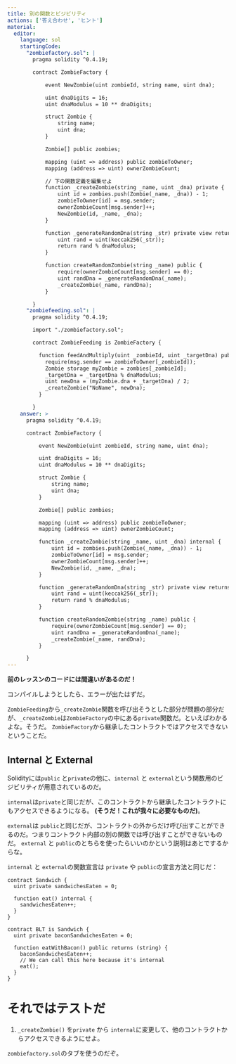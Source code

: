 ```yaml
---
title: 別の関数とビジビリティ
actions: ['答え合わせ', 'ヒント']
material:
  editor:
    language: sol
    startingCode:
      "zombiefactory.sol": |
        pragma solidity ^0.4.19;

        contract ZombieFactory {

            event NewZombie(uint zombieId, string name, uint dna);

            uint dnaDigits = 16;
            uint dnaModulus = 10 ** dnaDigits;

            struct Zombie {
                string name;
                uint dna;
            }

            Zombie[] public zombies;

            mapping (uint => address) public zombieToOwner;
            mapping (address => uint) ownerZombieCount;

            // 下の関数定義を編集せよ
            function _createZombie(string _name, uint _dna) private {
                uint id = zombies.push(Zombie(_name, _dna)) - 1;
                zombieToOwner[id] = msg.sender;
                ownerZombieCount[msg.sender]++;
                NewZombie(id, _name, _dna);
            }

            function _generateRandomDna(string _str) private view returns (uint) {
                uint rand = uint(keccak256(_str));
                return rand % dnaModulus;
            }

            function createRandomZombie(string _name) public {
                require(ownerZombieCount[msg.sender] == 0);
                uint randDna = _generateRandomDna(_name);
                _createZombie(_name, randDna);
            }

        }
      "zombiefeeding.sol": |
        pragma solidity ^0.4.19;

        import "./zombiefactory.sol";

        contract ZombieFeeding is ZombieFactory {

          function feedAndMultiply(uint _zombieId, uint _targetDna) public {
            require(msg.sender == zombieToOwner[_zombieId]);
            Zombie storage myZombie = zombies[_zombieId];
            _targetDna = _targetDna % dnaModulus;
            uint newDna = (myZombie.dna + _targetDna) / 2;
            _createZombie("NoName", newDna);
          }

        }
    answer: >
      pragma solidity ^0.4.19;

      contract ZombieFactory {

          event NewZombie(uint zombieId, string name, uint dna);

          uint dnaDigits = 16;
          uint dnaModulus = 10 ** dnaDigits;

          struct Zombie {
              string name;
              uint dna;
          }

          Zombie[] public zombies;

          mapping (uint => address) public zombieToOwner;
          mapping (address => uint) ownerZombieCount;

          function _createZombie(string _name, uint _dna) internal {
              uint id = zombies.push(Zombie(_name, _dna)) - 1;
              zombieToOwner[id] = msg.sender;
              ownerZombieCount[msg.sender]++;
              NewZombie(id, _name, _dna);
          }

          function _generateRandomDna(string _str) private view returns (uint) {
              uint rand = uint(keccak256(_str));
              return rand % dnaModulus;
          }

          function createRandomZombie(string _name) public {
              require(ownerZombieCount[msg.sender] == 0);
              uint randDna = _generateRandomDna(_name);
              _createZombie(_name, randDna);
          }

      }
---
```


**前のレッスンのコードには間違いがあるのだ！**

コンパイルしようとしたら、エラーが出たはずだ。

`ZombieFeeding`から`_createZombie`関数を呼び出そうとした部分が問題の部分だが、`_createZombie`は`ZombieFactory`の中にある`private`関数だ。といえばわかるよな。そうだ。 `ZombieFactory`から継承したコントラクトではアクセスできないということだ。

## Internal と External

Solidityには`public` と`private`の他に、`internal` と `external`という関数用のビジビリティが用意されているのだ。

`internal`は`private`と同じだが、このコントラクトから継承したコントラクトにもアクセスできるようになる。 **(そうだ！これが我々に必要なものだ)**。

`external`は `public`と同じだが、コントラクトの外からだけ呼び出すことができるのだ。つまりコントラクト内部の別の関数では呼び出すことができないものだ。
`external` と `public`のとちらを使ったらいいのかという説明はあとでするからな。

 `internal` と `external`の関数宣言は `private` や `public`の宣言方法と同じだ：

```
contract Sandwich {
  uint private sandwichesEaten = 0;

  function eat() internal {
    sandwichesEaten++;
  }
}

contract BLT is Sandwich {
  uint private baconSandwichesEaten = 0;

  function eatWithBacon() public returns (string) {
    baconSandwichesEaten++;
    // We can call this here because it's internal
    eat();
  }
}
```

# それではテストだ

1. `_createZombie()` を`private` から `internal`に変更して、他のコントラクトからアクセスできるようにせよ。

  `zombiefactory.sol`のタブを使うのだぞ。
